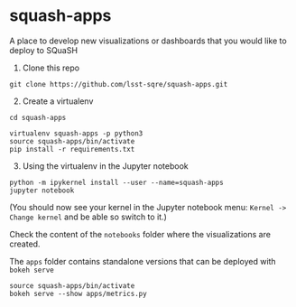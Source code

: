 # squash-apps
A place to develop new visualizations or dashboards that you would like to deploy to SQuaSH


1. Clone this repo

```
git clone https://github.com/lsst-sqre/squash-apps.git
```

2. Create a virtualenv

```
cd squash-apps

virtualenv squash-apps -p python3
source squash-apps/bin/activate
pip install -r requirements.txt
```

3. Using the virtualenv in the Jupyter notebook


```
python -m ipykernel install --user --name=squash-apps
jupyter notebook
```

(You should now see your kernel in the Jupyter notebook menu: `Kernel -> Change kernel` and be able so switch to it.)

Check the content of the `notebooks` folder where the visualizations are created. 

The `apps` folder contains standalone versions that can be deployed with `bokeh serve`

```
source squash-apps/bin/activate
bokeh serve --show apps/metrics.py
```
